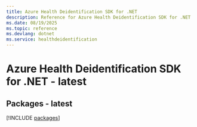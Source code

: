 ```yaml
---
title: Azure Health Deidentification SDK for .NET
description: Reference for Azure Health Deidentification SDK for .NET
ms.date: 08/19/2025
ms.topic: reference
ms.devlang: dotnet
ms.service: healthdeidentification
---
```

# Azure Health Deidentification SDK for .NET - latest
## Packages - latest
[!INCLUDE [packages](health-deidentification-index.md)]